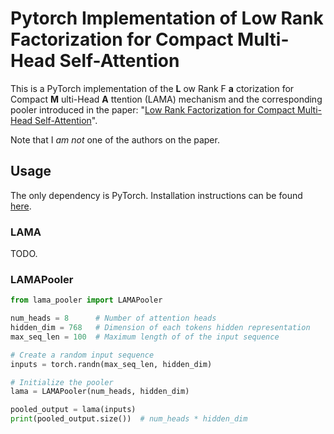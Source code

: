 # Pytorch Implementation of Low Rank Factorization for Compact Multi-Head Self-Attention

This is a PyTorch implementation of the __L__ ow Rank F __a__ ctorization for Compact __M__ ulti-Head __A__ ttention (LAMA) mechanism and the corresponding pooler introduced in the paper: "[Low Rank Factorization for Compact Multi-Head Self-Attention](https://arxiv.org/abs/1912.00835)".

Note that I _am not_ one of the authors on the paper.

## Usage

The only dependency is PyTorch. Installation instructions can be found [here](https://pytorch.org/get-started/locally/).

### LAMA

TODO.

### LAMAPooler

```python
from lama_pooler import LAMAPooler

num_heads = 8      # Number of attention heads
hidden_dim = 768   # Dimension of each tokens hidden representation
max_seq_len = 100  # Maximum length of of the input sequence

# Create a random input sequence
inputs = torch.randn(max_seq_len, hidden_dim)  

# Initialize the pooler
lama = LAMAPooler(num_heads, hidden_dim)

pooled_output = lama(inputs)
print(pooled_output.size())  # num_heads * hidden_dim
```